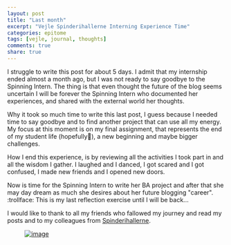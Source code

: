 ```yaml
---
layout: post
title: "Last month"
excerpt: "Vejle Spinderihallerne Interning Experience Time"
categories: epitome
tags: [vejle, journal, thoughts]
comments: true
share: true
---
```

I struggle to write this post for about 5 days. I admit that my internship ended almost a month ago, but I was not ready to say goodbye to the Spinning Intern. The thing is that even thought the future of the blog seems uncertain I will be forever the Spinning Intern who documented her experiences, and shared with the external world her thoughts.

Why it took so much time to write this last post, I guess because I needed time to say goodbye and to find another project that can use all my energy. My focus at this moment is on my final assignment, that represents the end of my student life (hopefully:pray:), a new beginning and maybe bigger challenges.

How I end this experience, is by reviewing all the activities I took part in and all the wisdom I gather. I laughed and I danced, I got scared and I got confused, I made new friends and I opened new doors.

Now is time for the Spinning Intern to write her BA project and after that she may day dream as much she desires about her future blogging "career". :trollface: This is my last reflection exercise until I will be back...

I would like to thank to all my friends who fallowed my journey and read my posts and to my colleagues from  <a href="http://www.spinderihallerne.dk/forside/" target="_blank">Spinderihallerne</a>.  

<figure>
	<a href="{{site.url}}/images/epitome/22-10-2015/schita-logo.png"><img src="{{site.url}}/images/epitome/22-10-2015/schita-logo.png" alt="image"></a>
</figure>
